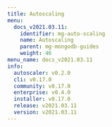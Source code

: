 ```yaml
---
title: Autoscaling
menu:
  docs_v2021.03.11:
    identifier: mg-auto-scaling
    name: Autoscaling
    parent: mg-mongodb-guides
    weight: 46
menu_name: docs_v2021.03.11
info:
  autoscaler: v0.2.0
  cli: v0.17.0
  community: v0.17.0
  enterprise: v0.4.0
  installer: v0.17.0
  release: v2021.03.11
  version: v2021.03.11
---
```


